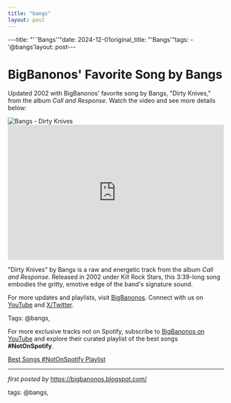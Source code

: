 ```yaml
---
title: "bangs"
layout: post
---
```

---title: "' 'Bangs''"date: 2024-12-01original_title: "'Bangs'"tags:  - '@bangs'layout: post---<!-- Post Title --><h1 >BigBanonos' Favorite Song by Bangs</h1> <!-- Introductory Text --><p >Updated 2002 with BigBanonos' favorite song by Bangs, "Dirty Knives," from the album *Call and Response*. Watch the video and see more details below:</p> <!-- Featured Image --><div > <img src="https://i.ytimg.com/vi/AE53kTTe8jc/maxresdefault.jpg" alt="Bangs - Dirty Knives" /></div> <!-- YouTube Video Embed --><div > <iframe width="100%" height="315" src="https://www.youtube.com/embed/XrCLdhlwWPs" title="Bangs - Dirty Knives" frameborder="0" allow="accelerometer; autoplay; clipboard-write; encrypted-media; gyroscope; picture-in-picture; web-share" referrerpolicy="strict-origin-when-cross-origin" allowfullscreen></iframe></div> <!-- Song Information --><div > <p>"Dirty Knives" by Bangs is a raw and energetic track from the album *Call and Response*. Released in 2002 under Kill Rock Stars, this 3:39-long song embodies the gritty, emotive edge of the band's signature sound.</p></div> <!-- Footer Links --><div > <p>For more updates and playlists, visit <a href="https://bigbanonos.blogspot.com/" target="_blank">BigBanonos</a>. Connect with us on <a href="https://www.youtube.com/@BigBanonos" target="_blank">YouTube</a> and <a href="https://x.com/bigbanonos" target="_blank">X/Twitter</a>.</p></div> <!-- Tags --><p >Tags: @bangs,</p><!--Subscribe and Playlist Links--><div>    <p>For more exclusive tracks not on Spotify, subscribe to <a href="https://www.youtube.com/@BigBanonos" target="_blank">BigBanonos on YouTube</a> and explore their curated playlist of the best songs <strong>#NotOnSpotify</strong>.</p>    <p><a href="https://www.youtube.com/playlist?list=PLtuNtuTatqI0kFahUCbtbfenC_ET5O_tr" target="_blank">Best Songs #NotOnSpotify Playlist<br /></a></p></div><hr /><p><em>first posted by</em> <a href="https://bigbanonos.blogspot.com/" rel="noopener" target="_new">https://bigbanonos.blogspot.com/</a></p><p>tags: @bangs,</p>